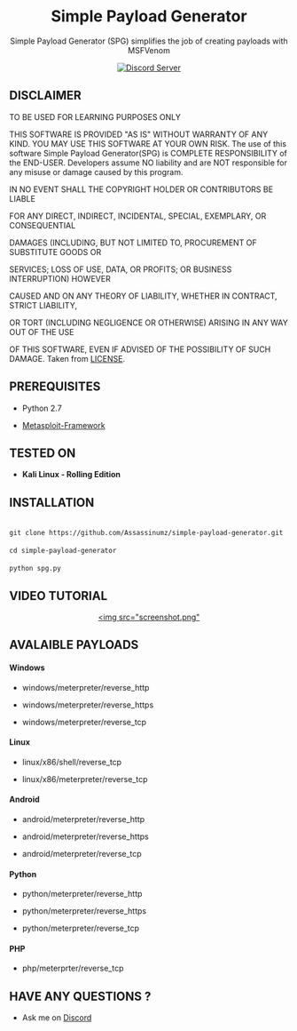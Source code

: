 
<h1  align="center">Simple Payload Generator</h1>

<p  align="center">
 Simple Payload Generator (SPG) simplifies the job of creating payloads with MSFVenom
</p>

<p align="center">
  <a href="https://discord.gg/3nfQadt">
    <img src="https://img.shields.io/discord/264666918034604032.svg?color=%237289DA&label=Discord&style=popout-square" alt="Discord Server">
  </a>
  </p>


## DISCLAIMER

<p  align="center">

TO BE USED FOR LEARNING PURPOSES ONLY

</p>

  

THIS SOFTWARE IS PROVIDED "AS IS" WITHOUT WARRANTY OF ANY KIND. YOU MAY USE THIS SOFTWARE AT YOUR OWN RISK. The use of this software Simple Payload Generator(SPG) is COMPLETE RESPONSIBILITY of the END-USER. Developers assume NO liability and are NOT responsible for any misuse or damage caused by this program.

  

IN NO EVENT SHALL THE COPYRIGHT HOLDER OR CONTRIBUTORS BE LIABLE

FOR ANY DIRECT, INDIRECT, INCIDENTAL, SPECIAL, EXEMPLARY, OR CONSEQUENTIAL

DAMAGES (INCLUDING, BUT NOT LIMITED TO, PROCUREMENT OF SUBSTITUTE GOODS OR

SERVICES; LOSS OF USE, DATA, OR PROFITS; OR BUSINESS INTERRUPTION) HOWEVER

CAUSED AND ON ANY THEORY OF LIABILITY, WHETHER IN CONTRACT, STRICT LIABILITY,

OR TORT (INCLUDING NEGLIGENCE OR OTHERWISE) ARISING IN ANY WAY OUT OF THE USE

OF THIS SOFTWARE, EVEN IF ADVISED OF THE POSSIBILITY OF SUCH DAMAGE. Taken from [LICENSE](LICENSE).

  

## PREREQUISITES

* Python 2.7

*  [Metasploit-Framework](https://github.com/rapid7/metasploit-framework)

  

## TESTED ON

*  **Kali Linux - Rolling Edition**

## INSTALLATION
```

git clone https://github.com/Assassinumz/simple-payload-generator.git

cd simple-payload-generator

python spg.py

```
## VIDEO TUTORIAL

<div  align="center">

<a  href="https://youtu.be/xPR_Wyb-Dnk"><img  src="screenshot.png"</img></a>

</div>

  

## AVALAIBLE PAYLOADS

  

#### Windows

* windows/meterpreter/reverse_http

* windows/meterpreter/reverse_https

* windows/meterpreter/reverse_tcp

  

#### Linux

* linux/x86/shell/reverse_tcp

* linux/x86/meterpreter/reverse_tcp

  

#### Android

* android/meterpreter/reverse_http

* android/meterpreter/reverse_https

* android/meterpreter/reverse_tcp

  

#### Python

* python/meterpreter/reverse_http

* python/meterpreter/reverse_https

* python/meterpreter/reverse_tcp

  

#### PHP

* php/meterprter/reverse_tcp

## HAVE ANY QUESTIONS ?

 - Ask me on [Discord](https://discord.gg/3nfQadt)

